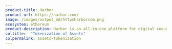 ```yaml
---
product-title: Harbor
product-url: https://harbor.com/
image: /images/output_md/httpsharborcom.png
ecosystem: ethereum
product-description: Harbor is an all-in-one platform for digital securities such as funds, private equity, and commercial real estate.
coltitle:  "Tokenization of Assets"
colpermalink: assets-tokenization
---
```

